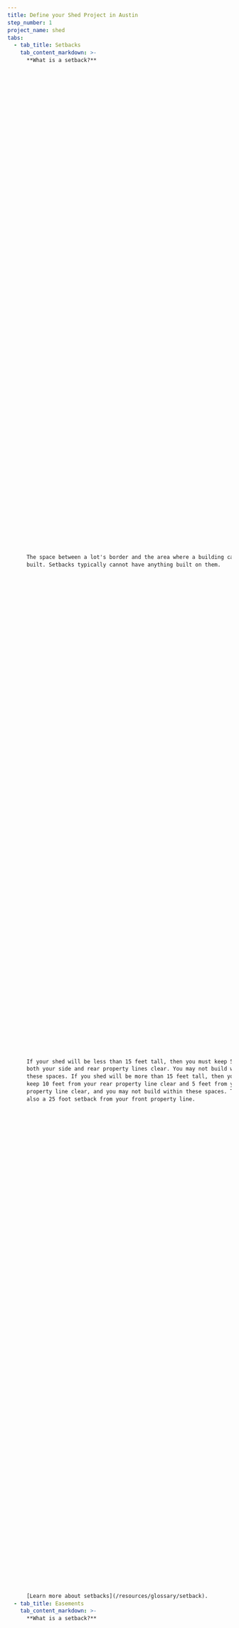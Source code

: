 ```yaml
---
title: Define your Shed Project in Austin
step_number: 1
project_name: shed
tabs:
  - tab_title: Setbacks
    tab_content_markdown: >-
      **What is a setback?**

































































      The space between a lot's border and the area where a building can be
      built. Setbacks typically cannot have anything built on them.

































































      If your shed will be less than 15 feet tall, then you must keep 5 feet from
      both your side and rear property lines clear. You may not build within
      these spaces. If you shed will be more than 15 feet tall, then you must
      keep 10 feet from your rear property line clear and 5 feet from your side
      property line clear, and you may not build within these spaces. There is
      also a 25 foot setback from your front property line.

































































      [Learn more about setbacks](/resources/glossary/setback).
  - tab_title: Easements
    tab_content_markdown: >-
      **What is a setback?**

































































      The space between a lot's border and the area where a building can be
      built. Setbacks typically cannot have anything built on them.

































































      When there is an easement on your lot and you choose to build on the
      easement, you run the risk of future fines or possible demolishment of your
      shed if the city needs to access your easement.

































































      [Learn more about easements](/resources/glossary/easements).
  - tab_title: Impervious Cover
    tab_content_markdown: >-
      **What is impervious cover?**

































































      Rooftops, driveways, parking lots, and other man-made or stone surfaces
      that keep water from being absorbed into the ground.

































































      If you do not live in a floodplain, your impervious cover cannot exceed 45%
      of your property. If you do live in a floodplain, your impervious cover
      cannot exceed 10% of your property. Impervious cover restrictions are in
      place to make sure a significant amount of water is making it back into the
      soil and to prevent flooding.

































































      [Learn more about impervious cover](/resources/glossary/impervious-cover).
---
```



Before you start building your shed or apply for a permit(s), it’s important to describe what your project is, figure out if you need any permits, and collect the information you need for your consultation and application. You can start by making sure your definition of your project is the same as the City of Austin’s definition.

---

## What is a shed?

A simple, enclosed structure no one lives in that is physically detached from your house and is used primarily for storage.

Projects that have the same requirements as a shed include: greenhouses, workshops, garages or carports, gazebos, and playhouses.

[If this doesn't sound like your project, check out the General Process page](/projects/general-process).&nbsp;

---

## Requirements for all sheds

Whether your project needs a permit or not, there are still zoning regulations you must follow to make sure your shed follows the City of Austin’s code. One way to make sure you will be able to easily address any future code issues is to purchase a pre-made shed that you can move if you need to.

![](/uploads/easement-setback-impervious-cover.svg)

{% include tabs.html %}

---

## Do I need a permit?

### Building permits

Your shed requires a building permit if it will:

* Be over 1 story,
* Be over 200 square feet (20 feet by 10 feet),
* Have plumbing,
* Have a Heating, Ventilation, and Air Conditioning unit (HVAC),
* Be built in a floodplain. To find out if you're in a floodplain, use your address at [austintexas.gov/floodpro](http://austintexas.gov/floodpro/). If your Flood Zone says “Flood Zone: X,” then you do not live in a floodplain.

> ###### [What is a floodplain?](/residential-toolkit/glossary/floodplain)
>
> {% include glossary-definition.html term="floodplain" %}

### Electric permits

Having electricity in your shed requires an electric permit.

* If you want to run a line of electricity to your shed for a light or outlet, you will need to get a stand-alone electric permit in person from the [Service Center](/contact/#service-center) at One Texas Center.
* Only a registered electrician can get a permit if the electricity on your shed requires making changes to the main electrical meter.
* If your shed requires a building permit, the City will automatically include it with your building permit.

### Tree permits

Measure the diameters of any trees on your property. You can calculate the diameter of a tree by taking a measurement of the trunk at 4.5 feet from the ground. Not all trees grow straight up from the ground. Some grow on a slope, others lean to one side, and some branch out near the ground. If that sounds like one of your trees, [use this diagram to measure your tree](https://www.austintexas.gov/sites/default/files/files/Planning/City_Arborist/Tree_Measurement_Diagram.pdf).

If any of your trees measure 19 inches or more in diameter, they are protected and require a [Tree Ordinance Review Application](/assets/applications-and-forms/Applications_Forms/tree_permit.pdf) before you start construction. You will also need to pay an additional fee.

You will not be able to remove trees that are 19 inches or more in diameter and also considered heritage trees.

[Learn more about protected trees and construction requirements](/residential-toolkit/building-near-a-tree/).

---

## Getting a building permit

Getting a permit proves that changes on your property follow the City of Austin’s rules or are “up to code.” Building permits guarantee that any changes you make are safe for you, guests, and neighbors.

### How much do building permits cost?

The cost for permitting a shed starts at $584.48, if your shed will be less than 1750 square feet in size. This cost includes the plan review, the permit itself, your inspections, and additional fees.

There are additional fees if you build near a protected tree, need a trade permit, or build a shed greater than 1750 square feet.

### Do prefabricated sheds require a permit?

A prefabricated shed may still require a permit. To see if your prefabricated shed requires a permit, refer to “Do I need a permit?” You do not need a permit to build or pour a foundation (such as pier and beam or concrete slab) for a prefabricated shed that otherwise doesn’t need a building permit.

### Make sure you can get a permit

You may not be able to get a new permit right away if your property currently has an open or expired permit. You may also be unable to get a permit if you have already reached the maximum amount of impervious coverage on your property. If this happens, reconsider your shed materials or design.

---

## You may need to hire a licensed professional

Depending on the specific plans for your shed, you may need to hire a licensed professional such as an engineer, architect or surveyor to help you complete certain parts of the application.

You can find out which parts of your application may need to be prepared by a licensed professional by reading the Apply section or by asking the reviewer during a consultation.

### What if I want to hire a contractor?

Contractors are required to get permits for their work. They are responsible for getting any necessary permits as long as they have your written authorization. If you want to hire a contractor, make sure they have a license and can get the project done properly.

Check out our [tips for selecting a contractor](http://www.austintexas.gov/page/how-select-contractor).

---

## You may need a consultation to determine your shed requirements

It is possible to prepare your permit application without consulting with a reviewer. However, many residents prefer to come in for a free 20 minute consultation with a reviewer before applying for a permit. During this consultation, the reviewer will be able to:

* Give you personalized property information that will help you fill out your application. Depending on what you learn during your consultation, you may not be able to build your deck as you originally planned.
* Answer any application questions.
* Give you a list of documents you need to prepare for your application based on your specific project.
* Explain the steps you need to follow to apply for a permit.
